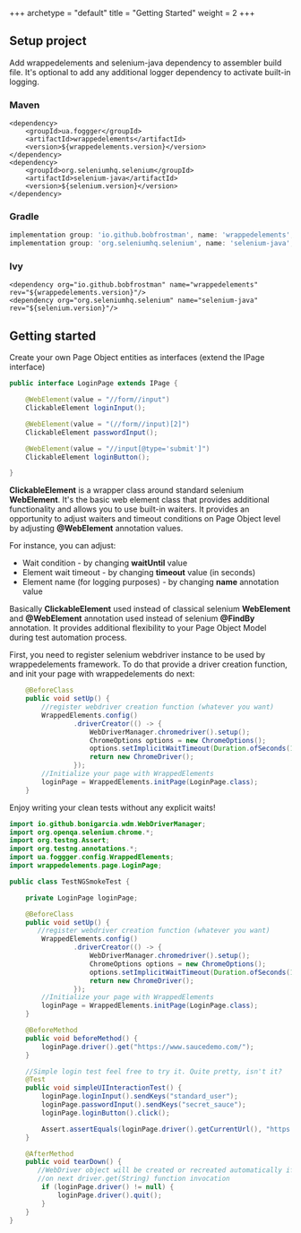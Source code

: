 +++
archetype = "default"
title = "Getting Started"
weight = 2
+++
## Setup project
Add wrappedelements and selenium-java dependency to assembler build file.
It's optional to add any additional logger dependency to activate built-in logging.
### Maven
```maven
<dependency>
    <groupId>ua.foggger</groupId>
    <artifactId>wrappedelements</artifactId>
    <version>${wrappedelements.version}</version>
</dependency>
<dependency>
    <groupId>org.seleniumhq.selenium</groupId>
    <artifactId>selenium-java</artifactId>
    <version>${selenium.version}</version>
</dependency>
```
### Gradle
```gradle
implementation group: 'io.github.bobfrostman', name: 'wrappedelements', version: '${wrappedelements.version}'
implementation group: 'org.seleniumhq.selenium', name: 'selenium-java', version: '${selenium.version}'
```
### Ivy
```
<dependency org="io.github.bobfrostman" name="wrappedelements" rev="${wrappedelements.version}"/>
<dependency org="org.seleniumhq.selenium" name="selenium-java" rev="${selenium.version}"/>
```
## Getting started
Create your own Page Object entities as interfaces (extend the IPage interface)
```java
public interface LoginPage extends IPage {

    @WebElement(value = "//form//input")
    ClickableElement loginInput();

    @WebElement(value = "(//form//input)[2]")
    ClickableElement passwordInput();

    @WebElement(value = "//input[@type='submit']")
    ClickableElement loginButton();

} 
```
**ClickableElement** is a wrapper class around standard selenium **WebElement**. It's the basic web element class that provides additional functionality and allows you to use built-in waiters.
It provides an opportunity to adjust waiters and timeout conditions on Page Object level by adjusting **@WebElement** annotation values.

For instance, you can adjust:
- Wait condition - by changing **waitUntil** value
- Element wait timeout - by changing **timeout** value (in seconds)
- Element name (for logging purposes) - by changing **name** annotation value

Basically **ClickableElement** used instead of classical selenium **WebElement** and **@WebElement** annotation used instead of selenium **@FindBy** annotation.
It provides additional flexibility to your Page Object Model during test automation process. 

First, you need to register selenium webdriver instance to be used by wrappedelements framework.
To do that provide a driver creation function, and init your page with wrappedelements do next:
```java
    @BeforeClass
    public void setUp() {
        //register webdriver creation function (whatever you want)
        WrappedElements.config()
                .driverCreator(() -> {
                    WebDriverManager.chromedriver().setup();
                    ChromeOptions options = new ChromeOptions();
                    options.setImplicitWaitTimeout(Duration.ofSeconds(10));
                    return new ChromeDriver();
                });
        //Initialize your page with WrappedElements
        loginPage = WrappedElements.initPage(LoginPage.class);
    }
```

Enjoy writing your clean tests without any explicit waits!
```java
import io.github.bonigarcia.wdm.WebDriverManager;
import org.openqa.selenium.chrome.*;
import org.testng.Assert;
import org.testng.annotations.*;
import ua.foggger.config.WrappedElements;
import wrappedelements.page.LoginPage;

public class TestNGSmokeTest {

    private LoginPage loginPage;

    @BeforeClass
    public void setUp() {
       //register webdriver creation function (whatever you want)
        WrappedElements.config()
                .driverCreator(() -> {
                    WebDriverManager.chromedriver().setup();
                    ChromeOptions options = new ChromeOptions();
                    options.setImplicitWaitTimeout(Duration.ofSeconds(10));
                    return new ChromeDriver();
                });
        //Initialize your page with WrappedElements
        loginPage = WrappedElements.initPage(LoginPage.class);
    }

    @BeforeMethod
    public void beforeMethod() {
        loginPage.driver().get("https://www.saucedemo.com/");
    }

    //Simple login test feel free to try it. Quite pretty, isn't it?
    @Test
    public void simpleUIInteractionTest() {
        loginPage.loginInput().sendKeys("standard_user");
        loginPage.passwordInput().sendKeys("secret_sauce");
        loginPage.loginButton().click();

        Assert.assertEquals(loginPage.driver().getCurrentUrl(), "https://www.saucedemo.com/inventory.html");
    }

    @AfterMethod
    public void tearDown() {
       //WebDriver object will be created or recreated automatically if it's closed using driverCreatorFunction
       //on next driver.get(String) function invocation
        if (loginPage.driver() != null) {
            loginPage.driver().quit();
        }
    }
}
```